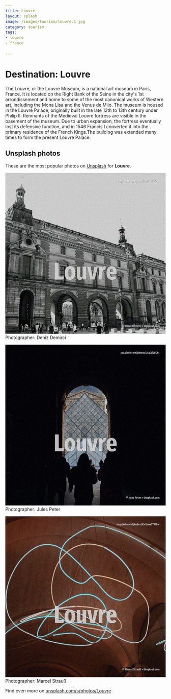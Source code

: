 ```yaml
---
title: Louvre
layout: splash
image: /images/tourism/louvre.1.jpg
category: tourism
tags:
- louvre
- france

---
```

# Destination: Louvre

The Louvre, or the Louvre Museum, is a national art museum in Paris, France. It is located on the Right Bank of the Seine in the city's 1st arrondissement  and home to some of  the most canonical works of Western art, including the Mona Lisa and the Venus de Milo. The museum is housed in the Louvre Palace, originally built in the late 12th to 13th century under  Philip II. Remnants of the Medieval Louvre fortress are visible in the basement of the museum. Due to urban expansion, the fortress eventually lost its defensive function, and in 1546 Francis I  converted it into the primary residence of the French Kings.The building was extended many times to  form the present Louvre Palace. 

 
## Unsplash photos
These are the most popular photos on [Unsplash](https://unsplash.com) for **Louvre**.
 
![Louvre](/images/tourism/louvre.1.jpg)
Photographer:  Deniz Demirci
 
![Louvre](/images/tourism/louvre.2.jpg)
Photographer:  Jules Peter
 
![Louvre](/images/tourism/louvre.3.jpg)
Photographer:  Marcel Strauß
 
Find even more on [unsplash.com/s/photos/Louvre](https://unsplash.com/s/photos/Louvre)
 
